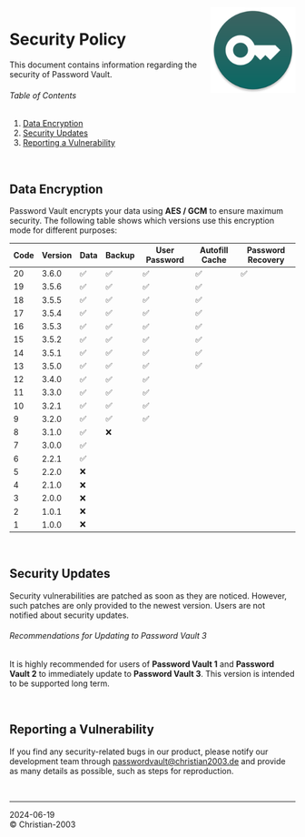 <img src="docs/img/icon.png" height="150" align="right">

# Security Policy
This document contains information regarding the security of Password Vault.

###### Table of Contents
1. [Data Encryption](#data-encryption)
2. [Security Updates](#security-updates)
3. [Reporting a Vulnerability](#reporting-a-vulnerability)

<br/>

## Data Encryption
Password Vault encrypts your data using **AES / GCM** to ensure maximum security. The following table shows which versions use this encryption mode for different purposes:

Code | Version | Data | Backup | User Password | Autofill Cache | Password Recovery
--- | --- | --- | --- | --- | --- | ---
20 | 3.6.0 | :white_check_mark: | :white_check_mark: | :white_check_mark: | :white_check_mark: | :white_check_mark:
19 | 3.5.6 | :white_check_mark: | :white_check_mark: | :white_check_mark: | :white_check_mark: |
18 | 3.5.5 | :white_check_mark: | :white_check_mark: | :white_check_mark: | :white_check_mark: |
17 | 3.5.4 | :white_check_mark: | :white_check_mark: | :white_check_mark: | :white_check_mark: |
16 | 3.5.3 | :white_check_mark: | :white_check_mark: | :white_check_mark: | :white_check_mark: |
15 | 3.5.2 | :white_check_mark: | :white_check_mark: | :white_check_mark: | :white_check_mark: |
14 | 3.5.1 | :white_check_mark: | :white_check_mark: | :white_check_mark: | :white_check_mark: |
13 | 3.5.0 | :white_check_mark: | :white_check_mark: | :white_check_mark: | :white_check_mark: |
12 | 3.4.0 | :white_check_mark: | :white_check_mark: | :white_check_mark: | |
11 | 3.3.0 | :white_check_mark: | :white_check_mark: | :white_check_mark: | |
10 | 3.2.1 | :white_check_mark: | :white_check_mark: | :white_check_mark: | |
9 | 3.2.0 | :white_check_mark: | :white_check_mark: | :white_check_mark: | |
8 | 3.1.0 | :white_check_mark: | :x: | | |
7 | 3.0.0 | :white_check_mark: | | | |
6 | 2.2.1 | :white_check_mark: | | | |
5 | 2.2.0 | :x: | | | |
4 | 2.1.0 | :x: | | | |
3 | 2.0.0 | :x: | | | |
2 | 1.0.1 | :x: | | | |
1 | 1.0.0 | :x: | | | |

<br/>

## Security Updates
Security vulnerabilities are patched as soon as they are noticed. However, such patches are only provided to the newest version. Users are not notified about security updates.

###### Recommendations for Updating to Password Vault 3
It is highly recommended for users of **Password Vault 1** and **Password Vault 2** to immediately update to **Password Vault 3**. This version is intended to be supported long term.

<br/>

## Reporting a Vulnerability
If you find any security-related bugs in our product, please notify our development team through [passwordvault@christian2003.de](mailto:passwordvault@christian2003.de) and provide as many details as possible, such as steps for reproduction.

<br/>

***
2024-06-19  
&copy; Christian-2003  
